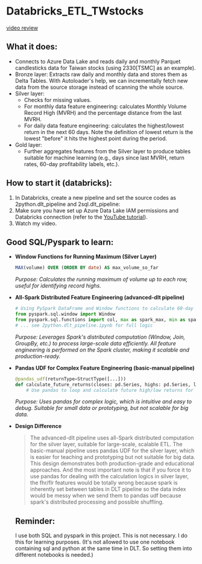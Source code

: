 # Databricks_ETL_TWstocks
[video review](https://youtu.be/XXX)

## What it does:
- Connects to Azure Data Lake and reads daily and monthly Parquet candlesticks data for Taiwan stocks (using 2330[TSMC] as an example).
- Bronze layer: Extracts raw daily and monthly data and stores them as Delta Tables. With Autoloader's help, we can incrementally fetch new data from the source storage instead of scanning the whole source.
- Silver layer:
  - Checks for missing values.
  - For monthly data feature engineering: calculates Monthly Volume Record High (MVRH) and the percentage distance from the last MVRH.
  - For daily data feature engineering: calculates the highest/lowest return in the next 60 days. Note the definition of lowest return is the lowest "before" it hits the highest point during the period.
- Gold layer:
  - Further aggregates features from the Silver layer to produce tables suitable for machine learning (e.g., days since last MVRH, return rates, 60-day profitability labels, etc.).

## How to start it (databricks):
1. In Databricks, create a new pipeline and set the source codes as 2python.dlt_pipeline and 2sql.dlt_pipeline:
2. Make sure you have set up Azure Data Lake IAM permissions and Databricks connection (refer to the [YouTube tutorial](https://www.youtube.com/watch?v=VkjqViooMtQ)).
3. Watch my video.

## Good SQL/Pyspark to learn:
- **Window Functions for Running Maximum (Silver Layer)**
  ```sql
  MAX(volume) OVER (ORDER BY date) AS max_volume_so_far
  ```
  *Purpose: Calculates the running maximum of volume up to each row, useful for identifying record highs.*

- **All-Spark Distributed Feature Engineering (advanced-dlt pipeline)**
  ```python
  # Using PySpark DataFrame and Window functions to calculate 60-day future high/low returns
  from pyspark.sql.window import Window
  from pyspark.sql.functions import col, max as spark_max, min as spark_min, row_number
  # ... see 2python.dlt_pipeline.ipynb for full logic
  ```
  *Purpose: Leverages Spark's distributed computation (Window, Join, GroupBy, etc.) to process large-scale data efficiently. All feature engineering is performed on the Spark cluster, making it scalable and production-ready.*

- **Pandas UDF for Complex Feature Engineering (basic-manual pipeline)**
  ```python
  @pandas_udf(returnType=StructType([...]))
  def calculate_future_returns(closes: pd.Series, highs: pd.Series, lows: pd.Series) -> pd.DataFrame:
      # Use pandas to loop and calculate future high/low returns for each row
  ```
  *Purpose: Uses pandas for complex logic, which is intuitive and easy to debug. Suitable for small data or prototyping, but not scalable for big data.*

- **Design Difference**
  > The advanced-dlt pipeline uses all-Spark distributed computation for the silver layer, suitable for large-scale, scalable ETL. The basic-manual pipeline uses pandas UDF for the silver layer, which is easier for teaching and prototyping but not suitable for big data. This design demonstrates both production-grade and educational approaches. And the most important note is that if you force it to use pandas for dealing with the calculation logics in silver layer, the fhr/flr features would be totally wrong because spark is inherently set between tables in DLT pipeline so the data index would be messy when we send them to pandas udf because spark's distributed processing and possible shuffling.

  ## Reminder:
  I use both SQL and pyspark in this project. This is not necessary. I do this for learning purposes.
  (It's not allowed to use one notebook containing sql and python at the same time in DLT. So setting them into different notebooks is needed.)
